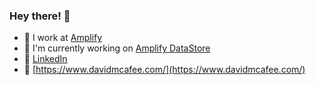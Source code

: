 ### Hey there! 👋

- 🔭 I work at [Amplify](https://github.com/aws-amplify)
- 🌱 I'm currently working on [Amplify DataStore](https://docs.amplify.aws/lib/datastore/getting-started/q/platform/js/)
- 🔗 [LinkedIn](https://www.linkedin.com/in/david-mcafee/)
- 🤠 [https://www.davidmcafee.com/](https://www.davidmcafee.com/)
<!-- - ⚡ Fun fact: I can unicycle! -->
